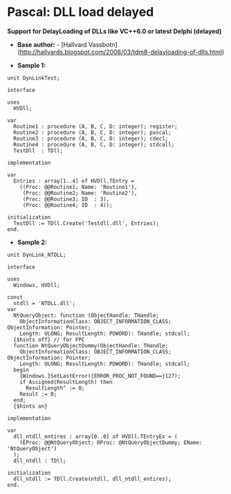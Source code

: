 # Pascal: DLL load delayed
**Support for DelayLoading of DLLs like VC++6.0 or latest Delphi (delayed)**


- **Base author:**
      - [Hallvard Vassbotn] (http://hallvards.blogspot.com/2008/03/tdm8-delayloading-of-dlls.html)
 
- **Sample 1:**
```delphi
unit DynLinkTest;

interface

uses
  HVDll;

var
  Routine1 : procedure (A, B, C, D: integer); register;
  Routine2 : procedure (A, B, C, D: integer); pascal;
  Routine3 : procedure (A, B, C, D: integer); cdecl;
  Routine4 : procedure (A, B, C, D: integer); stdcall;
  TestDll  : TDll;

implementation

var
  Entries : array[1..4] of HVDll.TEntry =
    ((Proc: @@Routine1; Name: 'Routine1'),
     (Proc: @@Routine2; Name: 'Routine2'),
     (Proc: @@Routine3; ID  : 3),
     (Proc: @@Routine4; ID  : 4));

initialization
  TestDll := TDll.Create('Testdll.dll', Entries);
end.
```

- **Sample 2:**
```delphi
unit DynLink_NTDLL;

interface

uses
  Windows, HVDll;

const
  ntdll = 'NTDLL.dll';
var
  NtQueryObject: function (ObjectHandle: THandle;
    ObjectInformationClass: OBJECT_INFORMATION_CLASS; ObjectInformation: Pointer;
    Length: ULONG; ResultLength: PDWORD): THandle; stdcall;
  {$hints off} // for FPC
  function NtQueryObjectDummy(ObjectHandle: THandle;
    ObjectInformationClass: OBJECT_INFORMATION_CLASS; ObjectInformation: Pointer;
    Length: ULONG; ResultLength: PDWORD): THandle; stdcall;
  begin
    {Windows.}SetLastError({ERROR_PROC_NOT_FOUND==}127);
    if Assigned(ResultLength) then
      ResultLength^ := 0;
    Result := 0;
  end;
  {$hints on}

implementation

var
  dll_ntdll_entires : array[0..0] of HVDll.TEntryEx = (
    (EProc: @@NtQueryObject; DProc: @NtQueryObjectDummy; EName: 'NtQueryObject')
  );
  dll_ntdll : TDll;

initialization
  dll_ntdll := TDll.Create(ntdll, dll_ntdll_entires);
end.
```
